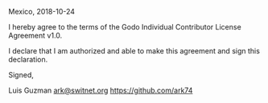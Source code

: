 Mexico, 2018-10-24

I hereby agree to the terms of the Godo Individual Contributor License
Agreement v1.0.

I declare that I am authorized and able to make this agreement and sign this
declaration.

Signed,

Luis Guzman ark@switnet.org https://github.com/ark74

